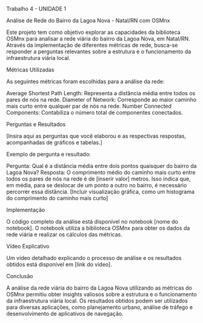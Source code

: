 Trabalho 4 - UNIDADE 1

Análise de Rede do Bairro da Lagoa Nova - Natal/RN com OSMnx

Este projeto tem como objetivo explorar as capacidades da biblioteca OSMnx para analisar a rede viária do bairro da Lagoa Nova, em Natal/RN. Através da implementação de diferentes métricas de rede, busca-se responder a perguntas relevantes sobre a estrutura e o funcionamento da infraestrutura viária local.

Métricas Utilizadas

As seguintes métricas foram escolhidas para a análise da rede:

Average Shortest Path Length: Representa a distância média entre todos os pares de nós na rede.
Diameter of Network: Corresponde ao maior caminho mais curto entre qualquer par de nós na rede.
Number Connected Components: Contabiliza o número total de componentes conectados.


Perguntas e Resultados

[Insira aqui as perguntas que você elaborou e as respectivas respostas, acompanhadas de gráficos e tabelas.]

Exemplo de pergunta e resultado:

Pergunta: Qual é a distância média entre dois pontos quaisquer do bairro da Lagoa Nova?
Resposta: O comprimento médio do caminho mais curto entre todos os pares de nós na rede é de [inserir valor] metros. Isso indica que, em média, para se deslocar de um ponto a outro no bairro, é necessário percorrer essa distância.
[Incluir visualização gráfica, como um histograma do comprimento do caminho mais curto]

Implementação

O código completo da análise está disponível no notebook [nome do notebook]. O notebook utiliza a biblioteca OSMnx para obter os dados da rede viária e realizar os cálculos das métricas.

Vídeo Explicativo

Um vídeo detalhado explicando o processo de análise e os resultados obtidos está disponível em [link do vídeo].

Conclusão

A análise da rede viária do bairro da Lagoa Nova utilizando as métricas do OSMnx permitiu obter insights valiosos sobre a estrutura e o funcionamento da infraestrutura viária local. Os resultados obtidos podem ser utilizados para diversas aplicações, como planejamento urbano, análise de tráfego e desenvolvimento de aplicativos de navegação.
